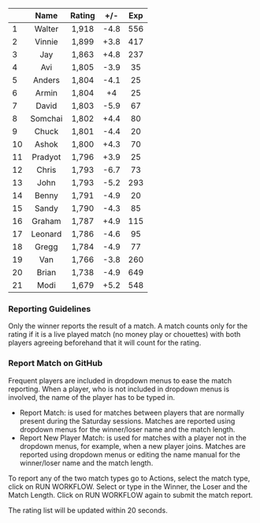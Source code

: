 | |Name|Rating|+/-|Exp|
|-|:--:|:----:|:-:|:-:|
|1|Walter|1,918|-4.8|556|
|2|Vinnie|1,899|+3.8|417|
|3|Jay|1,863|+4.8|237|
|4|Avi|1,805|-3.9|35|
|5|Anders|1,804|-4.1|25|
|6|Armin|1,804|+4|25|
|7|David|1,803|-5.9|67|
|8|Somchai|1,802|+4.4|80|
|9|Chuck|1,801|-4.4|20|
|10|Ashok|1,800|+4.3|70|
|11|Pradyot|1,796|+3.9|25|
|12|Chris|1,793|-6.7|73|
|13|John|1,793|-5.2|293|
|14|Benny|1,791|-4.9|20|
|15|Sandy|1,790|-4.3|85|
|16|Graham|1,787|+4.9|115|
|17|Leonard|1,786|-4.6|95|
|18|Gregg|1,784|-4.9|77|
|19|Van|1,766|-3.8|260|
|20|Brian|1,738|-4.9|649|
|21|Modi|1,679|+5.2|548|


### Reporting Guidelines

Only the winner reports the result of a match.
A match counts only for the rating if it is a live played match (no money play or chouettes)
with both players agreeing beforehand that it will count for the rating.


### Report Match on GitHub

Frequent players are included in dropdown menus to ease the match reporting.
When a player, who is not included in dropdown menus is involved, the name of the player has to be typed in.

- Report Match:  is used for matches between players that are normally present during the Saturday sessions.
  Matches are reported using dropdown menus for the winner/loser name and the match length.
- Report New Player Match:  is used for matches with a player not in the dropdown menus, for example, when a new player joins.
  Matches are reported using dropdown menus or editing the name manual for the winner/loser name and the match length.

To report any of the two match types go to Actions, select the match type, click on RUN WORKFLOW.
Select or type in the Winner, the Loser and the Match Length.
Click on RUN WORKFLOW again to submit the match report.

The rating list will be updated within 20 seconds.
